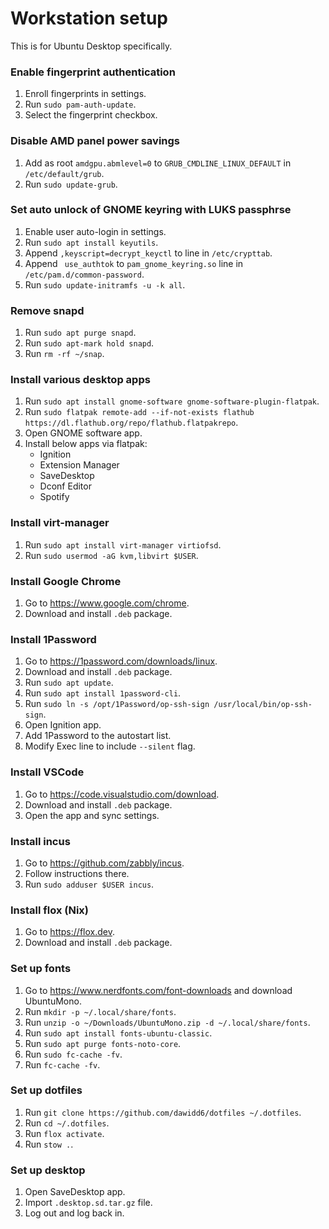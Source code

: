 # Workstation setup

This is for Ubuntu Desktop specifically.

### Enable fingerprint authentication

1. Enroll fingerprints in settings.
1. Run `sudo pam-auth-update`.
2. Select the fingerprint checkbox.

### Disable AMD panel power savings

1. Add as root `amdgpu.abmlevel=0` to `GRUB_CMDLINE_LINUX_DEFAULT` in `/etc/default/grub`.
2. Run `sudo update-grub`.

### Set auto unlock of GNOME keyring with LUKS passphrse

1. Enable user auto-login in settings.
1. Run `sudo apt install keyutils`.
1. Append `,keyscript=decrypt_keyctl` to line in `/etc/crypttab`.
1. Append ` use_authtok` to `pam_gnome_keyring.so` line in `/etc/pam.d/common-password`.
1. Run `sudo update-initramfs -u -k all`.

### Remove snapd

1. Run `sudo apt purge snapd`.
2. Run `sudo apt-mark hold snapd`.
3. Run `rm -rf ~/snap`.

### Install various desktop apps

1. Run `sudo apt install gnome-software gnome-software-plugin-flatpak`.
1. Run `sudo flatpak remote-add --if-not-exists flathub https://dl.flathub.org/repo/flathub.flatpakrepo`.
3. Open GNOME software app.
4. Install below apps via flatpak:
    - Ignition
    - Extension Manager
    - SaveDesktop
    - Dconf Editor
    - Spotify

### Install virt-manager

1. Run `sudo apt install virt-manager virtiofsd`.
2. Run `sudo usermod -aG kvm,libvirt $USER`.

### Install Google Chrome

1. Go to https://www.google.com/chrome.
2. Download and install `.deb` package.

### Install 1Password

1. Go to https://1password.com/downloads/linux.
2. Download and install `.deb` package.
3. Run `sudo apt update`.
4. Run `sudo apt install 1password-cli`.
5. Run `sudo ln -s /opt/1Password/op-ssh-sign /usr/local/bin/op-ssh-sign`.
6. Open Ignition app.
7. Add 1Password to the autostart list.
8. Modify Exec line to include `--silent` flag.

### Install VSCode

1. Go to https://code.visualstudio.com/download.
2. Download and install `.deb` package.
3. Open the app and sync settings.

### Install incus

1. Go to https://github.com/zabbly/incus.
2. Follow instructions there.
3. Run `sudo adduser $USER incus`.

### Install flox (Nix)

1. Go to https://flox.dev.
2. Download and install `.deb` package.

### Set up fonts

1. Go to https://www.nerdfonts.com/font-downloads and download UbuntuMono.
2. Run `mkdir -p ~/.local/share/fonts`.
3. Run `unzip -o ~/Downloads/UbuntuMono.zip -d ~/.local/share/fonts`.
4. Run `sudo apt install fonts-ubuntu-classic`.
5. Run `sudo apt purge fonts-noto-core`.
6. Run `sudo fc-cache -fv`.
7. Run `fc-cache -fv`.

### Set up dotfiles

1. Run `git clone https://github.com/dawidd6/dotfiles ~/.dotfiles`.
2. Run `cd ~/.dotfiles`.
3. Run `flox activate`.
4. Run `stow .`.

### Set up desktop

1. Open SaveDesktop app.
2. Import `.desktop.sd.tar.gz` file.
3. Log out and log back in.
